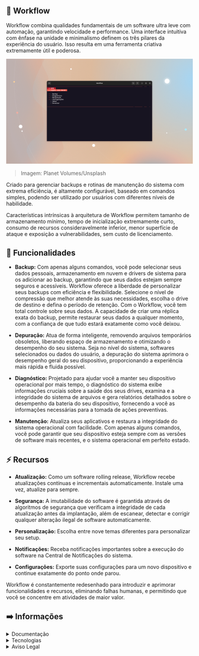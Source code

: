 ## :mechanical_arm: Workflow
Workflow combina qualidades fundamentais de um software ultra leve com automação, garantindo velocidade e performance. Uma interface intuitiva com ênfase na unidade e minimalismo definem os três pilares da experiência do usuário. Isso resulta em uma ferramenta criativa extremamente útil e poderosa.

![](https://github.com/2uj1m28ohz/Workflow/blob/main/Image.png)
> Imagem: Planet Volumes/Unsplash

Criado para gerenciar backups e rotinas de manutenção do sistema com extrema eficiência, é altamente configurável, baseado em comandos simples, podendo ser utilizado por usuários com diferentes níveis de habilidade.

Características intrínsicas à arquitetura de Workflow permitem tamanho de armazenamento mínimo, tempo de inicialização extremamente curto, consumo de recursos consideravelmente inferior, menor superfície de ataque e exposição a vulnerabilidades, sem custo de licenciamento.

## :rocket: Funcionalidades
- **Backup:** Com apenas alguns comandos, você pode selecionar seus dados pessoais, armazenamento em nuvem e drivers de sistema para os adicionar ao backup, garantindo que seus dados estejam sempre seguros e acessíveis. Workflow oferece a liberdade de personalizar seus backups com eficiência e flexibilidade. Selecione o nível de compressão que melhor atende às suas necessidades, escolha o drive de destino e defina o período de retenção. Com o Workflow, você tem total controle sobre seus dados. A capacidade de criar uma réplica exata do backup, permite restaurar seus dados a qualquer momento, com a confiança de que tudo estará exatamente como você deixou.

- **Depuração:** Atua de forma inteligente, removendo arquivos temporários obsoletos, liberando espaço de armazenamento e otimizando o desempenho do seu sistema. Seja no nível do sistema, softwares selecionados ou dados do usuário, a depuração do sistema aprimora o desempenho geral do seu dispositivo, proporcionando a experiência mais rápida e fluida possível.

- **Diagnóstico:** Projetado para ajudar você a manter seu dispositivo operacional por mais tempo, o diagnóstico do sistema exibe informações cruciais sobre a saúde dos seus drives, examina e a integridade do sistema de arquivos e gera relatórios detalhados sobre o desempenho da bateria do seu dispositivo, fornecendo a você as informações necessárias para a tomada de ações preventivas.

- **Manutenção:** Atualiza seus aplicativos e restaura a integridade do sistema operacional com facilidade. Com apenas alguns comandos, você pode garantir que seu dispositivo esteja sempre com as versões de software mais recentes, e o sistema operacional em perfeito estado.

## :zap: Recursos
- **Atualização:** Como um software rolling release, Workflow recebe atualizações contínuas e incrementais automaticamente. Instale uma vez, atualize para sempre.

- **Segurança:** A imutabilidade do software é garantida através de algoritmos de segurança que verificam a integridade de cada atualização antes da implantação, além de escanear, detectar e corrigir qualquer alteração ilegal de software automaticamente.

- **Personalização:** Escolha entre nove temas diferentes para personalizar seu setup.

- **Notificações:** Receba notificações importantes sobre a execução do software na Central de Notificações do sistema.

- **Configurações:** Exporte suas configurações para um novo dispositivo e continue exatamente do ponto onde parou.

Workflow é constantemente redesenhado para introduzir e aprimorar funcionalidades e recursos, eliminando falhas humanas, e permitindo que você se concentre em atividades de maior valor.

## :arrow_right: Informações

<details>
<summary>Documentação</summary>

- [FAQ](https://github.com/2uj1m28ohz/Workflow/blob/main/FAQ.md)
- [Ajuda](https://github.com/2uj1m28ohz/Workflow/blob/main/Help.md)
- [Navegação](https://github.com/2uj1m28ohz/Workflow/blob/main/Navigation.md)
- [Evolução](https://github.com/2uj1m28ohz/Workflow/blob/main/Evolution.md)
- [Estrutura](https://github.com/2uj1m28ohz/Workflow/blob/main/Structure.md)
- [Código-fonte](https://github.com/2uj1m28ohz/Workflow/blob/main/SourceCode.md)
- [Contribuindo](https://github.com/2uj1m28ohz/Workflow/blob/main/CONTRIBUTING.md)
- [Política de Suporte](https://github.com/2uj1m28ohz/Workflow/blob/main/SUPPORT.md)
- [Licença de Software](https://github.com/2uj1m28ohz/Workflow/blob/main/LICENSE.md)
- [Código de Conduta](https://github.com/2uj1m28ohz/Workflow/blob/main/CODE_OF_CONDUCT.md)

</details>

<details>
<summary>Tecnologias</summary>

- [PowerShell](https://github.com/powershell/powershell)
- [Terminal](https://github.com/microsoft/terminal)
- [VS Code](https://github.com/microsoft/vscode)
- [7-Zip](https://7-zip.org)
- [LibreOffice](https://libreoffice.org)
- [GIMP](https://gimp.org)
- [Unsplash](https://unsplash.com)
- [ChatGPT](https://chat.openai.com)

</details>

<details>
<summary>Aviso Legal</summary>

Todas as outras marcas mencionadas são de propriedade de seus respectivos proprietários.

</details>
